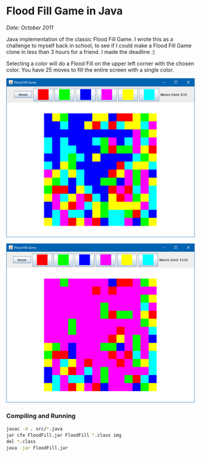 # Flood Fill Game in Java
*Date: October 2011*

Java implementation of the classic Flood Fill Game. I wrote this as a challenge to myself back in school, to see if I could make a Flood Fill Game clone in less than 3 hours for a friend. I made the deadline :)

Selecting a color will do a Flood Fill on the upper left corner with the chosen color. You have 25 moves to fill the entire screen with a single color.

![Screenshot 1](./screenshots/floodfill1.png)

![Screenshot 2](./screenshots/floodfill2.png)

### Compiling and Running

```bash
javac -d . src/*.java
jar cfe FloodFill.jar FloodFill *.class img
del *.class
java -jar FloodFill.jar
```